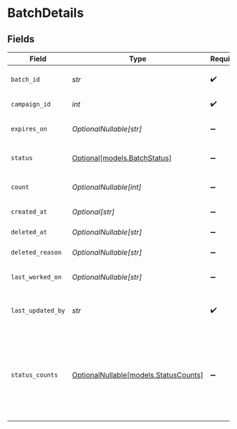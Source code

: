 # BatchDetails


## Fields

| Field                                                                                             | Type                                                                                              | Required                                                                                          | Description                                                                                       | Example                                                                                           |
| ------------------------------------------------------------------------------------------------- | ------------------------------------------------------------------------------------------------- | ------------------------------------------------------------------------------------------------- | ------------------------------------------------------------------------------------------------- | ------------------------------------------------------------------------------------------------- |
| `batch_id`                                                                                        | *str*                                                                                             | :heavy_check_mark:                                                                                | Unique ID for conversation batch                                                                  | 20250408.9                                                                                        |
| `campaign_id`                                                                                     | *int*                                                                                             | :heavy_check_mark:                                                                                | Unique ID for campaign                                                                            | 1                                                                                                 |
| `expires_on`                                                                                      | *OptionalNullable[str]*                                                                           | :heavy_minus_sign:                                                                                | Timestamp of batch expiration                                                                     | 2025-04-09T00:00:00Z                                                                              |
| `status`                                                                                          | [Optional[models.BatchStatus]](../models/batchstatus.md)                                          | :heavy_minus_sign:                                                                                | Status of a communication batch.                                                                  |                                                                                                   |
| `count`                                                                                           | *OptionalNullable[int]*                                                                           | :heavy_minus_sign:                                                                                | Number of requests in batch                                                                       | 152                                                                                               |
| `created_at`                                                                                      | *Optional[str]*                                                                                   | :heavy_minus_sign:                                                                                | Timestamp of batch creation                                                                       | 2025-04-08T00:00:00Z                                                                              |
| `deleted_at`                                                                                      | *OptionalNullable[str]*                                                                           | :heavy_minus_sign:                                                                                | Timestamp of batch deletion                                                                       | 2025-04-08T00:00:00Z                                                                              |
| `deleted_reason`                                                                                  | *OptionalNullable[str]*                                                                           | :heavy_minus_sign:                                                                                | Reason for batch deletion                                                                         | User request                                                                                      |
| `last_worked_on`                                                                                  | *OptionalNullable[str]*                                                                           | :heavy_minus_sign:                                                                                | Timestamp of last batch activity                                                                  | 2025-04-08T00:00:00Z                                                                              |
| `last_updated_by`                                                                                 | *str*                                                                                             | :heavy_check_mark:                                                                                | Email of user who last updated campaign                                                           | user@email.com                                                                                    |
| `status_counts`                                                                                   | [OptionalNullable[models.StatusCounts]](../models/statuscounts.md)                                | :heavy_minus_sign:                                                                                | Counts of requests by status                                                                      | {<br/>"CANCELED": 7,<br/>"CONNECTED": 100,<br/>"DUPLICATE": 5,<br/>"FAILED": 10,<br/>"INITIATED": 20,<br/>"PENDING": 10<br/>} |